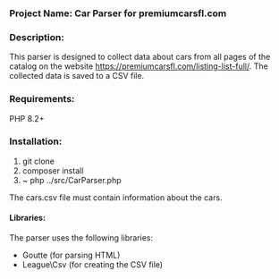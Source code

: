 ### Project Name: Car Parser for premiumcarsfl.com

### Description:

This parser is designed to collect data about cars from all pages of the catalog on the website 
https://premiumcarsfl.com/listing-list-full/. The collected data is saved to a CSV file.

### Requirements:

PHP 8.2+

### Installation:

1. git clone <this repository> 
2. composer install
3. ~ php ../src/CarParser.php

The cars.csv file must contain information about the cars.

#### Libraries:

The parser uses the following libraries:
- Goutte (for parsing HTML)
- League\Csv (for creating the CSV file)




